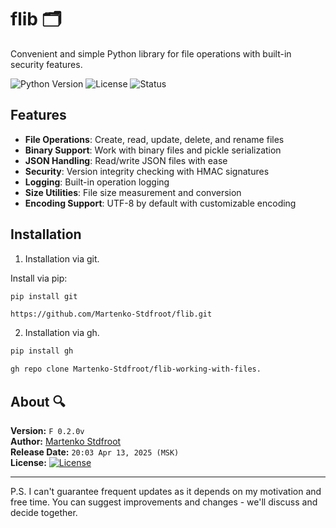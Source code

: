 # flib 🗂️

Convenient and simple Python library for file operations with built-in security features.

![Python Version](https://img.shields.io/badge/python-3.7%2B-blue)
![License](https://img.shields.io/badge/license-Custom-green)
![Status](https://img.shields.io/badge/status-active-brightgreen)

## Features

- **File Operations**: Create, read, update, delete, and rename files
- **Binary Support**: Work with binary files and pickle serialization
- **JSON Handling**: Read/write JSON files with ease
- **Security**: Version integrity checking with HMAC signatures
- **Logging**: Built-in operation logging
- **Size Utilities**: File size measurement and conversion
- **Encoding Support**: UTF-8 by default with customizable encoding

## Installation

1. Installation via git.

Install via pip:
```bash
pip install git
```

```
https://github.com/Martenko-Stdfroot/flib.git
```
2. Installation via gh.

```bash
pip install gh
```

```bash
gh repo clone Martenko-Stdfroot/flib-working-with-files.
````

## About 🔍

**Version:** `F 0.2.0v`  
**Author:** [Martenko Stdfroot](https://github.com/Martenko-Stdfroot)  
**Release Date:** `20:03 Apr 13, 2025 (MSK)`  
**License:** [![License](https://img.shields.io/badge/License-Custom-blue)](LICENSE)  

---

P.S. I can't guarantee frequent updates as it depends on my motivation and free time. You can suggest improvements and changes - we'll discuss and decide together.
